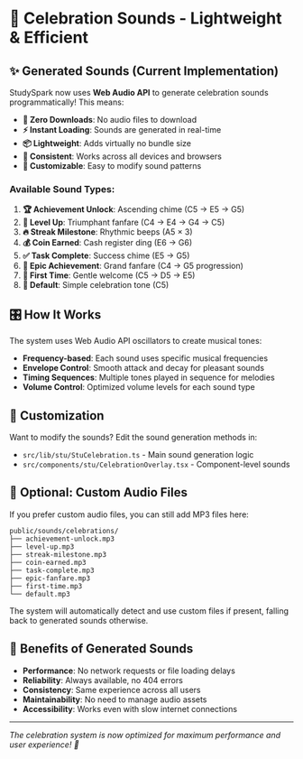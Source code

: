 # 🎵 Celebration Sounds - Lightweight & Efficient

## ✨ **Generated Sounds (Current Implementation)**

StudySpark now uses **Web Audio API** to generate celebration sounds programmatically! This means:

- **🚀 Zero Downloads**: No audio files to download
- **⚡ Instant Loading**: Sounds are generated in real-time
- **📦 Lightweight**: Adds virtually no bundle size
- **🎯 Consistent**: Works across all devices and browsers
- **🔧 Customizable**: Easy to modify sound patterns

### **Available Sound Types:**

1. **🏆 Achievement Unlock**: Ascending chime (C5 → E5 → G5)
2. **🚀 Level Up**: Triumphant fanfare (C4 → E4 → G4 → C5)
3. **🔥 Streak Milestone**: Rhythmic beeps (A5 × 3)
4. **💰 Coin Earned**: Cash register ding (E6 → G6)
5. **✅ Task Complete**: Success chime (E5 → G5)
6. **🌟 Epic Achievement**: Grand fanfare (C4 → G5 progression)
7. **🌱 First Time**: Gentle welcome (C5 → D5 → E5)
8. **🎉 Default**: Simple celebration tone (C5)

## 🎛️ **How It Works**

The system uses Web Audio API oscillators to create musical tones:
- **Frequency-based**: Each sound uses specific musical frequencies
- **Envelope Control**: Smooth attack and decay for pleasant sounds
- **Timing Sequences**: Multiple tones played in sequence for melodies
- **Volume Control**: Optimized volume levels for each sound type

## 🔧 **Customization**

Want to modify the sounds? Edit the sound generation methods in:
- `src/lib/stu/StuCelebration.ts` - Main sound generation logic
- `src/components/stu/CelebrationOverlay.tsx` - Component-level sounds

## 📁 **Optional: Custom Audio Files**

If you prefer custom audio files, you can still add MP3 files here:

```
public/sounds/celebrations/
├── achievement-unlock.mp3
├── level-up.mp3
├── streak-milestone.mp3
├── coin-earned.mp3
├── task-complete.mp3
├── epic-fanfare.mp3
├── first-time.mp3
└── default.mp3
```

The system will automatically detect and use custom files if present, falling back to generated sounds otherwise.

## 🎯 **Benefits of Generated Sounds**

- **Performance**: No network requests or file loading delays
- **Reliability**: Always available, no 404 errors
- **Consistency**: Same experience across all users
- **Maintainability**: No need to manage audio assets
- **Accessibility**: Works even with slow internet connections

---

*The celebration system is now optimized for maximum performance and user experience! 🎉* 